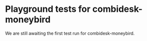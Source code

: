 # Playground tests for combidesk-moneybird
We are still awaiting the first test run for combidesk-moneybird.
